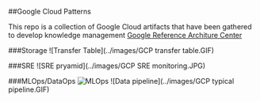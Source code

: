 ##Google Cloud Patterns

This repo is a collection of Google Cloud artifacts that have been gathered to develop knowledge management
[Google Reference Architure Center](https://cloud.google.com/architecture)

###Storage
![Transfer Table](../images/GCP transfer table.GIF)

###SRE
![SRE pryamid](../images/GCP SRE monitoring.JPG)

###MLOps/DataOps
![MLOps](../images/gcp_mlops.png)
![Data pipeline](../images/GCP typical pipeline.GIF)

